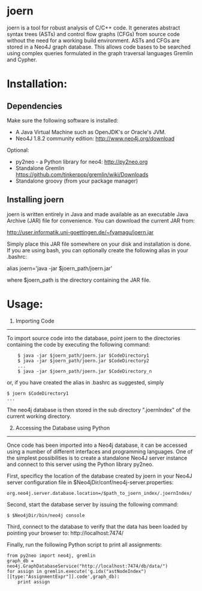 joern
====

joern is a tool for robust analysis of C/C++ code. It generates
abstract syntax trees (ASTs) and control flow graphs (CFGs) from
source code without the need for a working build environment. ASTs and
CFGs are stored in a Neo4J graph database. This allows code bases to
be searched using complex queries formulated in the graph traversal
languages Gremlin and Cypher.

Installation:
=============

Dependencies
----------

Make sure the following software is installed:

- A Java Virtual Machine such as OpenJDK's or Oracle's JVM.
- Neo4J 1.8.2 community edition: http://www.neo4j.org/download

Optional:
- py2neo - a Python library for neo4: http://py2neo.org
- Standalone Gremlin https://github.com/tinkerpop/gremlin/wiki/Downloads
- Standalone groovy (from your package manager)

Installing joern
----------

joern is written entirely in Java and made available as an executable
Java Archive (JAR) file for convenience. You can download the current
JAR from:

http://user.informatik.uni-goettingen.de/~fyamagu/joern.jar

Simply place this JAR file somewhere on your disk and installation is
done. If you are using bash, you can optionally create the following
alias in your .bashrc:

alias joern='java -jar $joern_path/joern.jar'

where $joern_path is the directory containing the JAR file.

Usage:
======

1. Importing Code
----------

To import source code into the database, point joern to the
directories containing the code by executing the following command:

	    $ java -jar $joern_path/joern.jar $CodeDirectory1
	    $ java -jar $joern_path/joern.jar $CodeDirectory2
	    ...
	    $ java -jar $joern_path/joern.jar $CodeDirectory_n

or, if you have created the alias in .bashrc as suggested, simply

    $ joern $CodeDirectory1
    ...

The neo4j database is then stored in the sub directory ".joernIndex"
of the current working directory. 

2. Accessing the Database using Python
----------

Once code has been imported into a Neo4j database, it can be accessed
using a number of different interfaces and programming languages. One
of the simplest possibilities is to create a standalone Neo4J server
instance and connect to this server using the Python library py2neo.

First, specificy the location of the database created by joern in your
Neo4J server configuration file in
$Neo4jDir/conf/neo4j-server.properties: 

	org.neo4j.server.database.location=/$path_to_joern_index/.joernIndex/

Second, start the database server by issuing the following command:

	$ $Neo4jDir/bin/neo4j console

Third, connect to the database to verify that the data has been loaded by
pointing your browser to: http://localhost:7474/

Finally, run the following Python script to print all assignments:

	from py2neo import neo4j, gremlin	
	graph_db = neo4j.GraphDatabaseService("http://localhost:7474/db/data/")
	for assign in gremlin.execute('g.idx("astNodeIndex")[[type:"AssignmentExpr"]].code',graph_db):
		print assign
